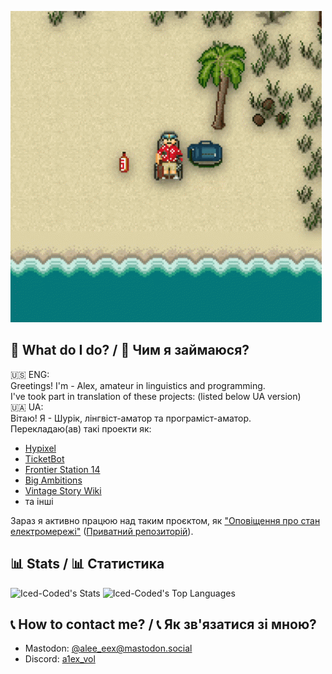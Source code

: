 ![literally me](ss13_beach.gif)

## 💽 What do I do? / 💽 Чим я займаюся?
🇺🇸 ENG:\
Greetings! I'm - Alex, amateur in linguistics and programming.\
I've took part in translation of these projects: (listed below UA version)\
🇺🇦 UA:\
Вітаю! Я - Шурік, лінгвіст-аматор та програміст-аматор.\
Перекладаю(ав) такі проекти як:
- [Hypixel](https://hypixel.net/)
- [TicketBot](https://ticketsbot.net/)
- [Frontier Station 14](https://github.com/Iced-Coded/frontier-station-14)
- [Big Ambitions](https://store.steampowered.com/app/1331550/Big_Ambitions/)
- [Vintage Story Wiki](https://wiki.vintagestory.at/index.php/Special:Contributions/Alexiex)
- та інші

Зараз я активно працюю над таким проєктом, як ["Оповіщення про стан електромережі"](https://github.com/Sanchez-Team/esp32-electricity-notifier) ([Приватний репозиторій](https://github.com/Iced-Coded/electro-arduino)).

## 📊 Stats / 📊 Статистика

![Iced-Coded's Stats](https://github-readme-stats.vercel.app/api?username=Iced-Coded&theme=prussian&show_icons=true&hide_border=false&count_private=true)
![Iced-Coded's Top Languages](https://github-readme-stats.vercel.app/api/top-langs/?username=Iced-Coded&theme=prussian&show_icons=true&hide_border=false&layout=compact)

## 📞 How to contact me? / 📞 Як зв'язатися зі мною?
- Mastodon: [@alee_eex@mastodon.social](https://mastodon.social/@alee_eex)
- Discord: [a1ex_vol](https://discordapp.com/users/1166724763746578514)

